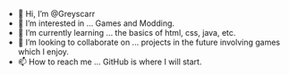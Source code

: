 - 👋 Hi, I’m @Greyscarr
- 👀 I’m interested in ... Games and Modding.
- 🌱 I’m currently learning ... the basics of html, css, java, etc.
- 💞️ I’m looking to collaborate on ... projects in the future involving games which I enjoy.
- 📫 How to reach me ... GitHub is where I will start.

<!---
Greyscarr/Greyscarr is a ✨ special ✨ repository because its `README.md` (this file) appears on your GitHub profile.
You can click the Preview link to take a look at your changes.
--->
